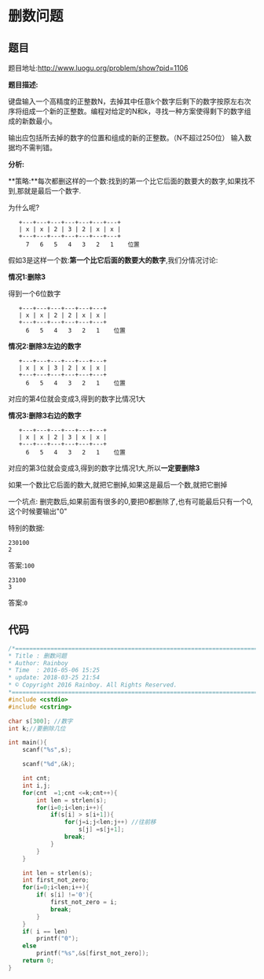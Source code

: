 # 删数问题

## 题目

题目地址:http://www.luogu.org/problem/show?pid=1106

**题目描述:**

键盘输入一个高精度的正整数N，去掉其中任意k个数字后剩下的数字按原左右次序将组成一个新的正整数。编程对给定的N和k，寻找一种方案使得剩下的数字组成的新数最小。

输出应包括所去掉的数字的位置和组成的新的正整数。（N不超过250位） 输入数据均不需判错。


**分析:**


**策略:**每次都删这样的一个数:找到的第一个比它后面的数要大的数字,如果找不到,那就是最后一个数字.

为什么呢?

```
   +---+---+---+---+---+---+---+
   | x | x | 2 | 3 | 2 | x | x |
   +---+---+---+---+---+---+---+
     7   6   5   4   3   2   1    位置
```
假如3是这样一个数:**第一个比它后面的数要大的数字**,我们分情况讨论:

**情况1:删除3**

得到一个6位数字

```
   +---+---+---+---+---+---+
   | x | x | 2 | 2 | x | x |
   +---+---+---+---+---+---+
     6   5   4   3   2   1    位置
```

**情况2:删除3左边的数字**


```
   +---+---+---+---+---+---+
   | x | x | 3 | 2 | x | x |
   +---+---+---+---+---+---+
     6   5   4   3   2   1    位置
```

对应的第4位就会变成3,得到的数字比情况1大


**情况3:删除3右边的数字**

```
   +---+---+---+---+---+---+
   | x | x | 2 | 3 | x | x |
   +---+---+---+---+---+---+
     6   5   4   3   2   1    位置
```

对应的第3位就会变成3,得到的数字比情况1大,所以**一定要删除3**



如果一个数比它后面的数大,就把它删掉,如果这是最后一个数,就把它删掉

一个坑点: 删完数后,如果前面有很多的0,要把0都删除了,也有可能最后只有一个0,这个时候要输出"0"


特别的数据:

```
230100
2
```

答案:`100`

```
23100
3
```
答案:`0`





## 代码

```c
/*============================================================================
* Title : 删数问题
* Author: Rainboy
* Time  : 2016-05-06 15:25
* update: 2018-03-25 21:54
* © Copyright 2016 Rainboy. All Rights Reserved.
*=============================================================================*/
#include <cstdio>
#include <cstring>

char s[300]; //数字
int k;//要删除几位

int main(){
    scanf("%s",s);

    scanf("%d",&k);

    int cnt;
    int i,j;
    for(cnt  =1;cnt <=k;cnt++){
        int len = strlen(s);
        for(i=0;i<len;i++){
            if(s[i] > s[i+1]){
                for(j=i;j<len;j++) //往前移
                    s[j] =s[j+1];
                break;
            }
        }
    }

    int len = strlen(s);
    int first_not_zero;
    for(i=0;i<len;i++){
        if( s[i] !='0'){
            first_not_zero = i;
            break;
        }
    }
    if( i == len) 
        printf("0");
    else 
        printf("%s",&s[first_not_zero]);
    return 0;
}

```
